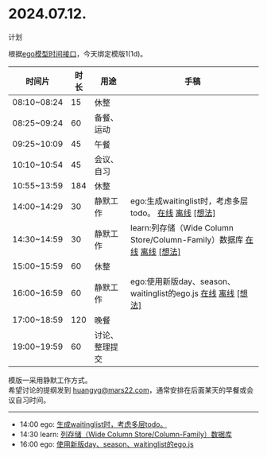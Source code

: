 # 2024.07.12.
计划  

根据[ego模型时间接口](https://gitee.com/hyg/blog/blob/master/timeflow.md)，今天绑定模版1(1d)。

| 时间片 | 时长 | 用途 | 手稿 |
| --- | --- | --- | --- |
| 08:10~08:24 | 15 | 休整 |  |
| 08:25~09:24 | 60 | 备餐、运动 |  |
| 09:25~10:09 | 45 | 午餐 |  |
| 10:10~10:54 | 45 | 会议、自习 |  |
| 10:55~13:59 | 184 | 休整 |  |
| 14:00~14:29 | 30 | 静默工作 | ego:生成waitinglist时，考虑多层todo。  [在线](http://simp.ly/p/8t3vlk) [离线](../../draft/2024/07/20240712140000.md) <a href="mailto:huangyg@mars22.com?subject=关于2024.07.12.[生成waitinglist时，考虑多层todo。]任务&body=日期: 20240712%0D%0A序号: 5%0D%0A手稿:../../draft/2024/07/20240712140000.md%0D%0A---请勿修改邮件主题及以上内容 从下一行开始写您的想法---%0D%0A">[想法]</a> |
| 14:30~14:59 | 30 | 静默工作 | learn:列存储（Wide Column Store/Column-Family）数据库  [在线](http://simp.ly/p/5k9gJy) [离线](../../draft/2024/07/20240712143000.md) <a href="mailto:huangyg@mars22.com?subject=关于2024.07.12.[列存储（Wide Column Store/Column-Family）数据库]任务&body=日期: 20240712%0D%0A序号: 6%0D%0A手稿:../../draft/2024/07/20240712143000.md%0D%0A---请勿修改邮件主题及以上内容 从下一行开始写您的想法---%0D%0A">[想法]</a> |
| 15:00~15:59 | 60 | 休整 |  |
| 16:00~16:59 | 60 | 静默工作 | ego:使用新版day、season、waitinglist的ego.js  [在线](http://simp.ly/p/4QDThK) [离线](../../draft/2024/07/20240712160000.md) <a href="mailto:huangyg@mars22.com?subject=关于2024.07.12.[使用新版day、season、waitinglist的ego.js]任务&body=日期: 20240712%0D%0A序号: 8%0D%0A手稿:../../draft/2024/07/20240712160000.md%0D%0A---请勿修改邮件主题及以上内容 从下一行开始写您的想法---%0D%0A">[想法]</a> |
| 17:00~18:59 | 120 | 晚餐 |  |
| 19:00~19:59 | 60 | 讨论、整理提交 |  |

模版一采用静默工作方式。  
希望讨论的提纲发到 [huangyg@mars22.com](mailto:huangyg@mars22.com)，通常安排在后面某天的早餐或会议自习时间。

---

- 14:00	ego: [生成waitinglist时，考虑多层todo。](../../../draft/2024/07/20240712140000.md)
- 14:30	learn: [列存储（Wide Column Store/Column-Family）数据库](../../../draft/2024/07/20240712143000.md)
- 16:00	ego: [使用新版day、season、waitinglist的ego.js](../../../draft/2024/07/20240712160000.md)
